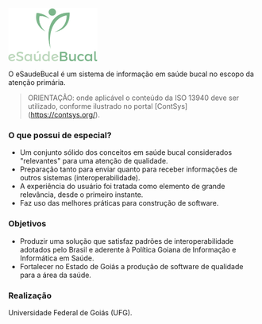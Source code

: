 <img src="logo/logo.png" height="107">

O eSaudeBucal é um sistema de informação em saúde bucal no escopo da atenção primária.

> ORIENTAÇÂO: onde aplicável o conteúdo da ISO 13940 deve ser utilizado, conforme ilustrado no portal [ContSys] (https://contsys.org/).

### O que possui de especial?
- Um conjunto sólido dos conceitos em saúde bucal considerados "relevantes" para uma atenção de qualidade.
- Preparação tanto para enviar quanto para receber informações de outros sistemas (interoperabilidade).
- A experiência do usuário foi tratada como elemento de grande relevância, desde o primeiro instante.
- Faz uso das melhores práticas para construção de software.

### Objetivos
- Produzir uma solução que satisfaz padrões de interoperabilidade adotados pelo Brasil e aderente à Política Goiana de Informação e Informática em Saúde. 
- Fortalecer no Estado de Goiás a produção de software de qualidade para a área da saúde.

### Realização
Universidade Federal de Goiás (UFG). 


